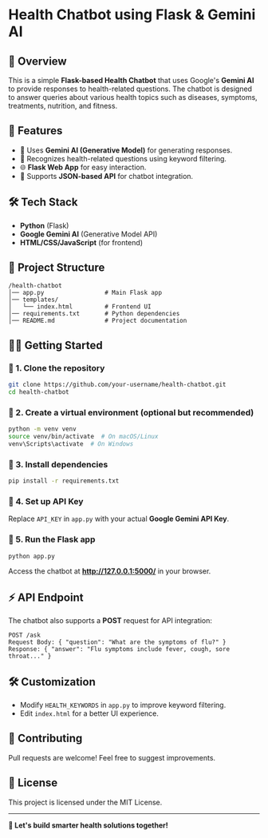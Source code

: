 # Health Chatbot using Flask & Gemini AI

## 🚀 Overview
This is a simple **Flask-based Health Chatbot** that uses Google's **Gemini AI** to provide responses to health-related questions. The chatbot is designed to answer queries about various health topics such as diseases, symptoms, treatments, nutrition, and fitness.

## 📌 Features
- 🤖 Uses **Gemini AI (Generative Model)** for generating responses.
- 🏥 Recognizes health-related questions using keyword filtering.
- 🌐 **Flask Web App** for easy interaction.
- 📜 Supports **JSON-based API** for chatbot integration.

## 🛠️ Tech Stack
- **Python** (Flask)
- **Google Gemini AI** (Generative Model API)
- **HTML/CSS/JavaScript** (for frontend)

## 📂 Project Structure
```
/health-chatbot
│── app.py                 # Main Flask app
│── templates/
│   └── index.html         # Frontend UI
│── requirements.txt       # Python dependencies
│── README.md              # Project documentation
```

## 🏃‍♂️ Getting Started

### 🔹 1. Clone the repository
```sh
git clone https://github.com/your-username/health-chatbot.git
cd health-chatbot
```

### 🔹 2. Create a virtual environment (optional but recommended)
```sh
python -m venv venv
source venv/bin/activate  # On macOS/Linux
venv\Scripts\activate  # On Windows
```

### 🔹 3. Install dependencies
```sh
pip install -r requirements.txt
```

### 🔹 4. Set up API Key
Replace `API_KEY` in `app.py` with your actual **Google Gemini API Key**.

### 🔹 5. Run the Flask app
```sh
python app.py
```
Access the chatbot at **http://127.0.0.1:5000/** in your browser.

## ⚡ API Endpoint
The chatbot also supports a **POST** request for API integration:
```
POST /ask
Request Body: { "question": "What are the symptoms of flu?" }
Response: { "answer": "Flu symptoms include fever, cough, sore throat..." }
```

## 🛠️ Customization
- Modify `HEALTH_KEYWORDS` in `app.py` to improve keyword filtering.
- Edit `index.html` for a better UI experience.

## 🤝 Contributing
Pull requests are welcome! Feel free to suggest improvements.

## 📜 License
This project is licensed under the MIT License.

---
**🚀 Let's build smarter health solutions together!**

